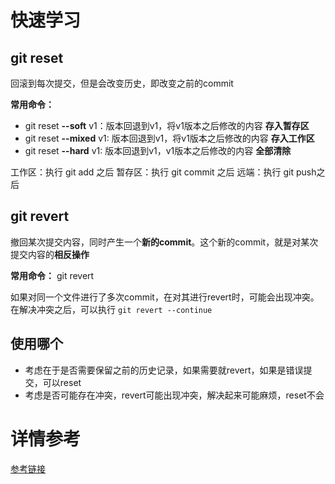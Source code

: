 # 快速学习

## git reset
回滚到每次提交，但是会改变历史，即改变之前的commit

**常用命令：**

- git reset **--soft** v1：版本回退到v1，将v1版本之后修改的内容 **存入暂存区**
- git reset **--mixed** v1: 版本回退到v1，将v1版本之后修改的内容 **存入工作区**
- git reset **--hard** v1: 版本回退到v1，v1版本之后修改的内容 **全部清除**

工作区：执行 git add 之后
暂存区：执行 git commit 之后
远端：执行 git push之后

## git revert
撤回某次提交内容，同时产生一个**新的commit**。这个新的commit，就是对某次提交内容的**相反操作**

**常用命令：**
git revert <commitHash>

如果对同一个文件进行了多次commit，在对其进行revert时，可能会出现冲突。在解决冲突之后，可以执行 ```git revert --continue```

## 使用哪个
- 考虑在于是否需要保留之前的历史记录，如果需要就revert，如果是错误提交，可以reset
- 考虑是否可能存在冲突，revert可能出现冲突，解决起来可能麻烦，reset不会

# 详情参考

[参考链接](https://www.jianshu.com/p/0a8bb254a4df)
